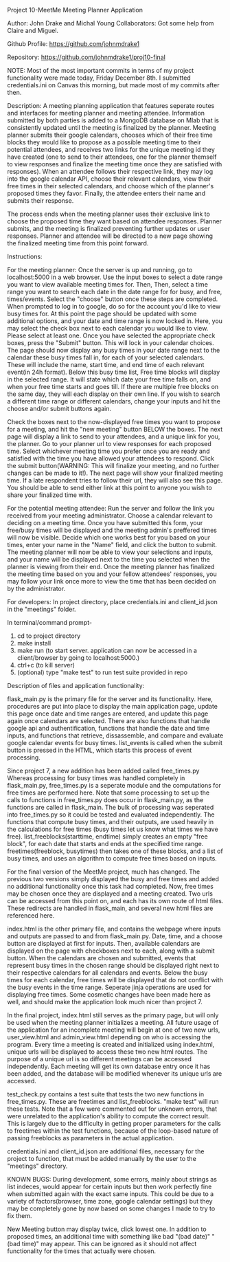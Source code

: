 

Project 10-MeetMe Meeting Planner Application

Author: John Drake and Michal Young
Collaborators: Got some help from Claire and Miguel.

Github Profile: https://github.com/johnmdrake1

Repository: https://github.com/johnmdrake1/proj10-final

NOTE: Most of the most important commits in terms of my project functionality were made today, Friday December 8th. I submitted 
credentials.ini on Canvas this morning, but made most of my commits after then.





Description: A meeting planning application that features seperate routes and interfaces for meeting planner and meeting attendee. Information
submitted by both parties is added to a MongoDB database on Mlab that is consistently updated until the meeting is finalized 
by the planner. Meeting planner submits their google calendars, chooses which of their free time blocks they would like to propose
as a possible meeting time to their potential attendees, and receives two links for the unique meeting id they have created
(one to send to their attendees, one for the planner themself to view responses and finalize the meeting time once they are 
satisfied with responses). When an attendee follows their respective link, they may log into the google calendar API, choose
their relevant calendars, view their free times in their selected calendars, and choose which of the planner's proposed times they
favor. Finally, the attendee enters their name and submits their response. 

The process ends when the meeting planner uses their exclusive link to choose the proposed time they want based on attendee responses.
Planner submits, and the meeting is finalized preventing further updates or user responses. Planner and attendee will be directed
to a new page showing the finalized meeting time from this point forward.

Instructions:

For the meeting planner:
Once the server is up and running, go to localhost:5000 in a web browser. Use the input boxes to select a date range
you want to view available meeting times for. Then,  Then, select a time range you want to search each date in the date range for for busy, and free, times/events.
Select the "choose" button once these steps are completed. When prompted to log in to google, do so for the account you'd
like to view busy times for. At this point the page should be updated with some additional options, and your date and time range
is now locked in. Here, you may select the check box next to each calendar you would like to view. Please select at least one.
Once you have selected the appropriate check boxes, press the "Submit" button. This will lock in your calendar choices.
The page should now display any busy times in your date range next to the calendar these busy times fall in, for each
of your selected calendars. These will include the name, start time, and end time of each relevant event(in 24h format). 
Below this busy time list, Free time blocks will display in the selected range. It will state which date your free time falls
on, and when your free time starts and goes till. If there are multiple free blocks on the same day, they will
each display on their own line. If you wish to search a different time range or different calendars, change your inputs and hit the choose and/or submit buttons again.

Check the boxes next to the now-displayed free times you want to propose for a meeting, and hit the "new meeting" button
BELOW the boxes. The next page will display a link to send to your attendees, and a unique link for you, the planner. Go to your
planner url to view responses for each proposed time. Select whichever meeting time you prefer once you are ready and satisfied
with the time you have allowed your attendees to respond. Click the submit button(WARNING: This will finalize your meeting,
and no further changes can be made to it!). The next page will show your finalized meeting time. If a late respondent tries
to follow their url, they will also see this page. You should be able to send either link at this point to anyone you wish
to share your finalized time with.

For the potential meeting attendee:
Run the server and follow the link you received from your meeting administrator. Choose a calendar relevant to deciding on a meeting
time. Once you have submitted this form, your free/busy times will be displayed and the meeting admin's preffered times will
now be visible. Decide which one works best for you based on your times, enter your name in the "Name" field, and click the button
to submit. The meeting planner will now be able to view your selections and inputs, and your name will be displayed next to the
time you selected when the planner is viewing from their end. Once the meeting planner has finalized the meeting time based
on you and your fellow attendees' responses, you may follow your link once more to view the time that has been decided on by the
administrator.



For developers:
In project directory, place credentials.ini and client_id.json in the "meetings" folder.

In terminal/command prompt-
1. cd to project directory
2. make install
3. make run (to start server. application can now be accessed in a client/browser by going to localhost:5000.)
4. ctrl+c (to kill server)
5. (optional) type "make test" to run test suite provided in repo

Description of files and application functionality:

flask_main.py is the primary file for the server and its functionality. Here, procedures are put into place
to display the main application page, update this page once date and time ranges are entered, and update this page
again once calendars are selected. There are also functions that handle google api and authentification, functions
that handle the date and time inputs, and functions that retrieve, dissassemble, and compare and evaluate google 
calendar events for busy times. list_events is called when the submit button is pressed in the HTML, which starts
this process of event processing.

Since project 7, a new addition has been added called free_times.py Whereas processing for busy times was handled completely
in flask_main.py, free_times.py is a seperate module and the computations for free times are performed here. Note that
some processing to set up the calls to functions in free_times.py does occur in flask_main.py, as the functions are 
called in flask_main. The bulk of processing was seperated into free_times.py so it could be tested and evaluated independently.
The functions that compute busy times, and their outputs, are used heavily in the calculations for free times (busy times
let us know what times we have free). list_freeblocks(starttime, endtime) simply creates an empty "free block", for each date
that starts and ends at the specified time range. freetimes(freeblock, busytimes) then takes one of these blocks, and a list
of busy times, and uses an algorithm to compute free times based on inputs.

For the final version of the MeetMe project, much has changed. The previous two versions simply displayed the busy and free times
and added no additional functionality once this task had completed. Now, free times may be chosen once they are displayed and a meeting
created. Two urls can be accessed from this point on, and each has its own route of html files. These redirects are handled in 
flask_main, and several new html files are referenced here.

index.html is the other primary file, and contains the webpage where inputs and outputs are passed to and from
flask_main.py. Date, time, and a choose button are displayed at first for inputs. Then, available calendars are displayed
on the page with checkboxes next to each, along with a submit button. When the calendars are chosen and submitted, 
events that represent busy times in the chosen range should be displayed right next to their respective calendars for 
all calendars and events. Below the busy times for each calendar, free times will be displayed that do not conflict with 
the busy events in the time range. Seperate jinja operations are used for displaying free times. Some cosmetic changes
have been made here as well, and should make the application look much nicer than project 7.

In the final project, index.html still serves as the primary page, but will only be used when the meeting planner initializes a 
meeting. All future usage of the application for an incomplete meeting will begin at one of two new urls, user_view.html and
admin_view.html depending on who is accessing the program. Every time a meeting is created and initialized using index.html,
unique urls will be displayed to access these two new html routes. The purpose of a unique url is so different meetings can
be accessed independently. Each meeting will get its own database entry once it has been added, and the database will be modified
whenever its unique urls are accessed.

test_check.py contains a test suite that tests the two new functions in free_times.py. These are freetimes and 
list_freeblocks. "make test" will run these tests. Note that a few were commented out for unknown errors, that were unrelated
to the application's ability to compute the correct result. This is largely due to the difficulty in getting proper parameters
for the calls to freetimes within the test functions, because of the loop-based nature of passing freeblocks as parameters
in the actual application. 

credentials.ini and client_id.json are additional files, necessary for the project to function, that must be added manually 
by the user to the "meetings" directory.

KNOWN BUGS:  During development, some errors, mainly about strings
as list indeces, would appear for certain inputs but then work perfectly fine when submitted again with the exact same inputs.
This could be due to a variety of factors(browser, time zone, google calendar settings) but they may be completely gone by now 
based on some changes I made to try to fix them.

New Meeting button may display twice, click lowest one. In addition to proposed times, an additional time with something
like bad "(bad date)" "(bad time)" may appear. This can be ignored as it should not affect functionality for the times that actually
were chosen.





